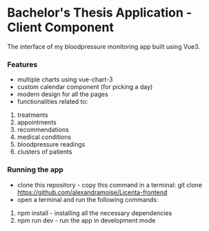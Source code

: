 # Bachelor's Thesis Application - Client Component
The interface of my bloodpressure monitoring app built using Vue3. 

### Features
- multiple charts using vue-chart-3
- custom calendar component (for picking a day)
- modern design for all the pages
- functionalities related to:
1. treatments
2. appointments
3. recommendations
4. medical conditions
5. bloodpressure readings
6. clusters of patients

### Running the app
- clone this repository - copy this command in a terminal: git clone https://github.com/alexandramoise/Licenta-frontend
- open a terminal and run the following commands:
1. npm install - installing all the necessary dependencies
2. npm run dev - run the app in development mode
